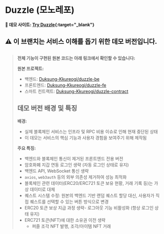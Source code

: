 # Duzzle (모노레포)

**🔗 데모 사이트: [Try Duzzle](http://try-duzzle.com/){:target="_blank"}**


## ⚠️ 이 브랜치는 서비스 이해를 돕기 위한 데모 버전입니다.
## 
> **전체 기능이 구현된 원본 코드는 아래 링크에서 확인할 수 있습니다:**
> 
> **원본 프로젝트:** 
> - 백엔드: [Duksung-Kkureogi/duzzle-be](https://github.com/Duksung-Kkureogi/duzzle-be)
> - 프론트엔드: [Duksung-Kkureogi/duzzle-fe](https://github.com/Duksung-Kkureogi/duzzle_fe.git)
> - 스마트 컨트랙트: [Duksung-Kkureogi/duzzle-contract](https://github.com/Duksung-Kkureogi/duzzle-contract.git)
> 
> 
> ## 데모 버전 배경 및 특징
>
>**배경:**
>- 실제 블록체인 서비스는 인프라 및 RPC 비용 이슈로 인해 현재 중단된 상태
>- 이 데모는 서비스의 핵심 기능과 사용자 경험을 보여주기 위해 제작됨
>
>**주요 특징:**
>- 백엔드와 블록체인 통신이 제거된 프론트엔드 전용 버전
>- 암호화폐 지갑 연동 로그인 생략 (자동 로그인 상태로 유지)
>- 백엔드 API, WebSocket 통신 생략
>- `axios`, `web3auth` 등의 외부 의존성 제거하여 성능 최적화
>- 블록체인 관련 데이터(ERC20/ERC721 토큰 보유 현황, 거래 기록 등)는 가상 데이터로 대체
>- 퀘스트 시스템 수정: 원본의 백엔드 기반 랜덤 퀘스트 할당 대신, 사용자가 직접 퀘스트를 선택할 수 있는 버튼 방식으로 변경
>- ERC20 토큰 보상 지급 과정 생략- 로그아웃 기능 비활성화 (항상 로그인 상태 유지)
>- ERC721 토큰(NFT)에 대한 소유권 이전 생략
>    - 퍼즐 조각 NFT 발행, 조각/아이템 NFT 거래